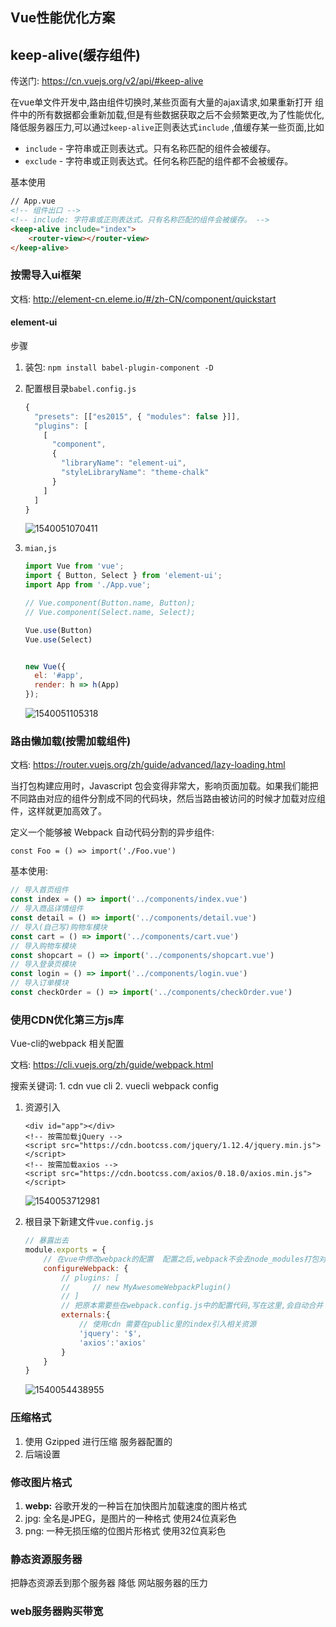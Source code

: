 ## Vue性能优化方案

## keep-alive(缓存组件)

传送门: https://cn.vuejs.org/v2/api/#keep-alive

在vue单文件开发中,路由组件切换时,某些页面有大量的ajax请求,如果重新打开 组件中的所有数据都会重新加载,但是有些数据获取之后不会频繁更改,为了性能优化,降低服务器压力,可以通过`keep-alive`正则表达式`include` ,值缓存某一些页面,比如

- `include` - 字符串或正则表达式。只有名称匹配的组件会被缓存。
- `exclude` - 字符串或正则表达式。任何名称匹配的组件都不会被缓存。

基本使用

```html
// App.vue
<!-- 组件出口 -->
<!-- include: 字符串或正则表达式。只有名称匹配的组件会被缓存。 -->
<keep-alive include="index">
	<router-view></router-view>
</keep-alive>
```



### 按需导入ui框架

文档: http://element-cn.eleme.io/#/zh-CN/component/quickstart

#### element-ui

步骤

1.  装包: `npm install babel-plugin-component -D  `  

2. 配置根目录`babel.config.js`

   ```javascript
   {
     "presets": [["es2015", { "modules": false }]],
     "plugins": [
       [
         "component",
         {
           "libraryName": "element-ui",
           "styleLibraryName": "theme-chalk"
         }
       ]
     ]
   }
   ```

   ![1540051070411](E:\CodeSettle\notes\Vue\assets\1540051070411.png)

3. `mian,js`

   ```javascript
   import Vue from 'vue';
   import { Button, Select } from 'element-ui';
   import App from './App.vue';
   
   // Vue.component(Button.name, Button);
   // Vue.component(Select.name, Select);
   
   Vue.use(Button)
   Vue.use(Select)
   
   
   new Vue({
     el: '#app',
     render: h => h(App)
   });
   ```

   ![1540051105318](E:\CodeSettle\notes\Vue\assets\1540051105318.png)



### 路由懒加载(按需加载组件)

文档: https://router.vuejs.org/zh/guide/advanced/lazy-loading.html

当打包构建应用时，Javascript 包会变得非常大，影响页面加载。如果我们能把不同路由对应的组件分割成不同的代码块，然后当路由被访问的时候才加载对应组件，这样就更加高效了。 

定义一个能够被 Webpack 自动代码分割的异步组件:

`const Foo = () => import('./Foo.vue')`

基本使用: 

```javascript
// 导入首页组件
const index = () => import('../components/index.vue')
// 导入商品详情组件
const detail = () => import('../components/detail.vue')
// 导入(自己写)购物车模块
const cart = () => import('../components/cart.vue')
// 导入购物车模块
const shopcart = () => import('../components/shopcart.vue')
// 导入登录页模块
const login = () => import('../components/login.vue')
// 导入订单模块
const checkOrder = () => import('../components/checkOrder.vue')
```



### 使用CDN优化第三方js库

Vue-cli的webpack 相关配置

文档: https://cli.vuejs.org/zh/guide/webpack.html

搜索关键词: 1. cdn vue cli     2. vuecli webpack config

1. 资源引入

   ```
   <div id="app"></div>
   <!-- 按需加载jQuery -->
   <script src="https://cdn.bootcss.com/jquery/1.12.4/jquery.min.js"></script>
   <!-- 按需加载axios -->
   <script src="https://cdn.bootcss.com/axios/0.18.0/axios.min.js"></script>
   ```

   ![1540053712981](E:\CodeSettle\notes\Vue\assets\1540053712981.png)

2. 根目录下新建文件`vue.config.js` 

   ```javascript
   // 暴露出去
   module.exports = {
       // 在vue中修改webpack的配置  配置之后,webpack不会去node_modules打包对应的库,忽略打包编译
       configureWebpack: {
           // plugins: [
           //     // new MyAwesomeWebpackPlugin()
           // ]
           // 把原本需要些在webpack.config.js中的配置代码,写在这里,会自动合并
           externals:{
               // 使用cdn 需要在public里的index引入相关资源
               'jquery': '$',
               'axios':'axios'
           }        
       }
   }
   ```

   ![1540054438955](E:\CodeSettle\notes\Vue\assets\1540054438955.png)



### 压缩格式

1. 使用 Gzipped 进行压缩 服务器配置的
2. 后端设置

### 修改图片格式

1. **webp:** 谷歌开发的一种旨在加快图片加载速度的图片格式 
2. jpg:  全名是JPEG，是图片的一种格式 使用24位真彩色 
3. png: 一种无损压缩的位图片形格式  使用32位真彩色 

### 静态资源服务器

把静态资源丢到那个服务器 降低 网站服务器的压力

### web服务器购买带宽